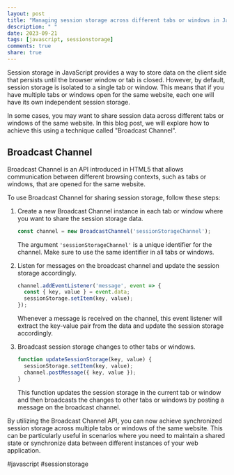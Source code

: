 ```yaml
---
layout: post
title: "Managing session storage across different tabs or windows in JavaScript"
description: " "
date: 2023-09-21
tags: [javascript, sessionstorage]
comments: true
share: true
---
```


Session storage in JavaScript provides a way to store data on the client side that persists until the browser window or tab is closed. However, by default, session storage is isolated to a single tab or window. This means that if you have multiple tabs or windows open for the same website, each one will have its own independent session storage.

In some cases, you may want to share session data across different tabs or windows of the same website. In this blog post, we will explore how to achieve this using a technique called "Broadcast Channel".

## Broadcast Channel

Broadcast Channel is an API introduced in HTML5 that allows communication between different browsing contexts, such as tabs or windows, that are opened for the same website.

To use Broadcast Channel for sharing session storage, follow these steps:

1. Create a new Broadcast Channel instance in each tab or window where you want to share the session storage data.

   ```javascript
   const channel = new BroadcastChannel('sessionStorageChannel');
   ```

   The argument `'sessionStorageChannel'` is a unique identifier for the channel. Make sure to use the same identifier in all tabs or windows.

2. Listen for messages on the broadcast channel and update the session storage accordingly.

   ```javascript
   channel.addEventListener('message', event => {
     const { key, value } = event.data;
     sessionStorage.setItem(key, value);
   });
   ```

   Whenever a message is received on the channel, this event listener will extract the key-value pair from the data and update the session storage accordingly.

3. Broadcast session storage changes to other tabs or windows.

   ```javascript
   function updateSessionStorage(key, value) {
     sessionStorage.setItem(key, value);
     channel.postMessage({ key, value });
   }
   ```

   This function updates the session storage in the current tab or window and then broadcasts the changes to other tabs or windows by posting a message on the broadcast channel.

By utilizing the Broadcast Channel API, you can now achieve synchronized session storage across multiple tabs or windows of the same website. This can be particularly useful in scenarios where you need to maintain a shared state or synchronize data between different instances of your web application.

#javascript #sessionstorage
